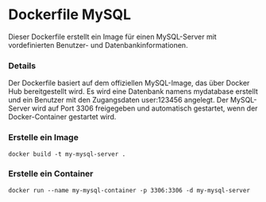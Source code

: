Dockerfile MySQL
===

Dieser Dockerfile erstellt ein Image für einen MySQL-Server mit vordefinierten Benutzer- und Datenbankinformationen.

### **Details**
Der Dockerfile basiert auf dem offiziellen MySQL-Image, das über Docker Hub bereitgestellt wird. Es wird eine Datenbank namens mydatabase erstellt und ein Benutzer mit den Zugangsdaten user:123456 angelegt. Der MySQL-Server wird auf Port 3306 freigegeben und automatisch gestartet, wenn der Docker-Container gestartet wird.

### **Erstelle ein Image**
```
docker build -t my-mysql-server .
```

### **Erstelle ein Container**
```
docker run --name my-mysql-container -p 3306:3306 -d my-mysql-server
```